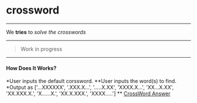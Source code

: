 # crossword
___

We **tries** to _solve the crosswords_ 

___

>Work in progress

___

#### How Does It Works?

*User inputs the default corssword.
**User inputs the word(s) to find.
*Output as 
 ['...XXXXXX', 
 '.XXX.X...', 
 '.....X.XX', 
 'XXXX.X...', 
 'XX...X.XX', 
 'XX.XXX.X.', 
 'X......X.', 
 'XX.X.XXX.', 
 'XXXX.....']
** [CrossWord Answer](https://i.stack.imgur.com/ofiXW.png)
